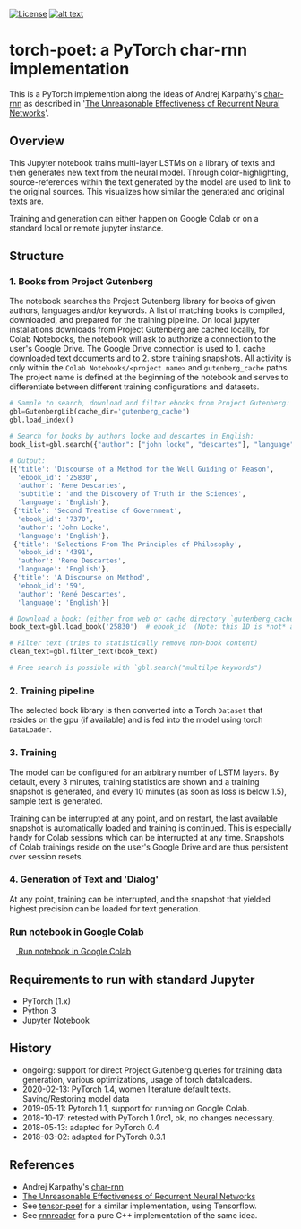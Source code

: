 [![License](http://img.shields.io/badge/license-MIT-brightgreen.svg?style=flat)](LICENSE)
[![alt text][image]][hyperlink]

  [hyperlink]: https://colab.research.google.com/github/domschl/torch-poet/blob/master/torch_poet.ipynb
  [image]: https://img.shields.io/badge/Google%20Colab-Torch%20Poet-yellow.svg (click to start colab)

# torch-poet: a PyTorch char-rnn implementation

This is a PyTorch implemention along the ideas of Andrej Karpathy's [char-rnn](https://github.com/karpathy/char-rnn) as described in '[The Unreasonable Effectiveness of Recurrent Neural Networks](http://karpathy.github.io/2015/05/21/rnn-effectiveness/)'.

## Overview

This Jupyter notebook trains multi-layer LSTMs on a library of texts and then generates
new text from the neural model. Through color-highlighting, source-references within
the text generated by the model are used to link to the original sources. This visualizes
how similar the generated and original texts are.

Training and generation can either happen on Google Colab or on a standard local or remote jupyter instance.

## Structure

### 1. Books from Project Gutenberg

The notebook searches the Project Gutenberg library for books of given authors, languages and/or keywords. A list of matching books is compiled, downloaded, and prepared for the training pipeline. On local jupyter installations downloads from Project Gutenberg are cached locally, for Colab Notebooks, the notebook will ask to authorize a connection to the user's Google Drive. The Google Drive connection is used to 1. cache downloaded text documents and to 2. store training snapshots. All activity is only within the `Colab Notebooks/<project name>` and `gutenberg_cache` paths. The project name is defined at the beginning of the notebook and serves to differentiate between different training configurations and datasets.

```python
# Sample to search, download and filter ebooks from Project Gutenberg:
gbl=GutenbergLib(cache_dir='gutenberg_cache')
gbl.load_index()

# Search for books by authors locke and descartes in English:
book_list=gbl.search({"author": ["john locke", "descartes"], "language": ["english"]})

# Output:
[{'title': 'Discourse of a Method for the Well Guiding of Reason',
  'ebook_id': '25830',
  'author': 'Rene Descartes',
  'subtitle': 'and the Discovery of Truth in the Sciences',
  'language': 'English'},
 {'title': 'Second Treatise of Government',
  'ebook_id': '7370',
  'author': 'John Locke',
  'language': 'English'},
 {'title': 'Selections From The Principles of Philosophy',
  'ebook_id': '4391',
  'author': 'Rene Descartes',
  'language': 'English'},
 {'title': 'A Discourse on Method',
  'ebook_id': '59',
  'author': 'René Descartes',
  'language': 'English'}]

# Download a book: (either from web or cache directory `gutenberg_cache`)
book_text=gbl.load_book('25830')  # ebook_id  (Note: this ID is *not* always numeric!)

# Filter text (tries to statistically remove non-book content)
clean_text=gbl.filter_text(book_text)

# Free search is possible with `gbl.search("multilpe keywords")
```

### 2. Training pipeline

The selected book library is then converted into a Torch `Dataset` that resides on the gpu (if available) and is fed into the model using torch `DataLoader`.

### 3. Training

The model can be configured for an arbitrary number of LSTM layers. By default, every 3 minutes, training statistics are shown and a training snapshot is generated, and every 10 minutes (as soon as loss is below 1.5), sample text is generated.

Training can be interrupted at any point, and on restart, the last available snapshot is automatically loaded and training is continued. This is especially handy for Colab sessions which can be interrupted at any time. Snapshots of Colab trainings reside on the user's Google Drive and are thus persistent over session resets.

### 4. Generation of Text and 'Dialog'

At any point, training can be interrupted, and the snapshot that yielded highest precision can be loaded for text generation.

### Run notebook in Google Colab

<a href="https://colab.research.google.com/github/domschl/torch-poet/blob/master/torch_poet.ipynb"><img src="https://www.tensorflow.org/images/colab_logo_32px.png" height="12" width="12" /> Run notebook in Google Colab</a>

## Requirements to run with standard Jupyter

* PyTorch (1.x)
* Python 3
* Jupyter Notebook

## History

* ongoing: support for direct Project Gutenberg queries for training data generation, various optimizations,
  usage of torch dataloaders.
* 2020-02-13: PyTorch 1.4, women literature default texts. Saving/Restoring model data
* 2019-05-11: Pytorch 1.1, support for running on Google Colab.
* 2018-10-17: retested with PyTorch 1.0rc1, ok, no changes necessary.
* 2018-05-13: adapted for PyTorch 0.4
* 2018-03-02: adapted for PyTorch 0.3.1

## References

* Andrej Karpathy's [char-rnn](https://github.com/karpathy/char-rnn)
* [The Unreasonable Effectiveness of Recurrent Neural Networks](http://karpathy.github.io/2015/05/21/rnn-effectiveness/)
* See [tensor-poet](https://github.com/domschl/tensor-poet) for a similar implementation, using Tensorflow.
* See [rnnreader](https://github.com/domschl/syncognite/tree/master/rnnreader) for a pure C++ implementation of the same idea.
